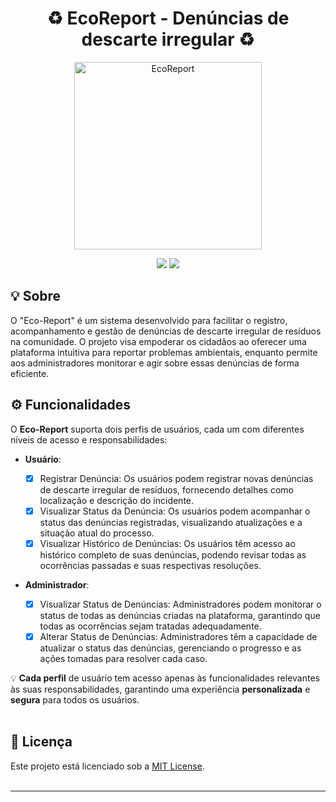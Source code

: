 <h1 align="center">♻️ EcoReport - Denúncias de descarte irregular ♻️</h1>
<p align="center">
    <img src="https://i.imgur.com/TZtDuZ3.jpeg" alt="EcoReport" width="300">
</p>
<p align="center">
   <img src="https://img.shields.io/badge/Status:-Em andamento-yellow"/>
   <img src="https://img.shields.io/badge/Disciplina:-Programação Orientada a Objetos em Java-FE951E"/>
</p>

## 💡 Sobre

O "Eco-Report" é um sistema desenvolvido para facilitar o registro, acompanhamento e gestão de denúncias de descarte irregular de resíduos na comunidade. O projeto visa empoderar os cidadãos ao oferecer uma plataforma intuitiva para reportar problemas ambientais, enquanto permite aos administradores monitorar e agir sobre essas denúncias de forma eficiente.

## ⚙️ Funcionalidades

O **Eco-Report** suporta dois perfis de usuários, cada um com diferentes níveis de acesso e responsabilidades:

- **Usuário**:

  - [X] Registrar Denúncia: Os usuários podem registrar novas denúncias de descarte irregular de resíduos, fornecendo detalhes como localização e descrição do incidente.
  - [X] Visualizar Status da Denúncia: Os usuários podem acompanhar o status das denúncias registradas, visualizando atualizações e a situação atual do processo.
  - [X] Visualizar Histórico de Denúncias: Os usuários têm acesso ao histórico completo de suas denúncias, podendo revisar todas as ocorrências passadas e suas respectivas resoluções.

- **Administrador**:
  - [X] Visualizar Status de Denúncias: Administradores podem monitorar o status de todas as denúncias criadas na plataforma, garantindo que todas as ocorrências sejam tratadas adequadamente.
  - [X] Alterar Status de Denúncias: Administradores têm a capacidade de atualizar o status das denúncias, gerenciando o progresso e as ações tomadas para resolver cada caso.

💡 **Cada perfil** de usuário tem acesso apenas às funcionalidades relevantes às suas responsabilidades, garantindo uma experiência **personalizada** e **segura** para todos os usuários.
<br>
<br>

## 📝 Licença

Este projeto está licenciado sob a [MIT License](LICENSE).
<br>
<br>

---
